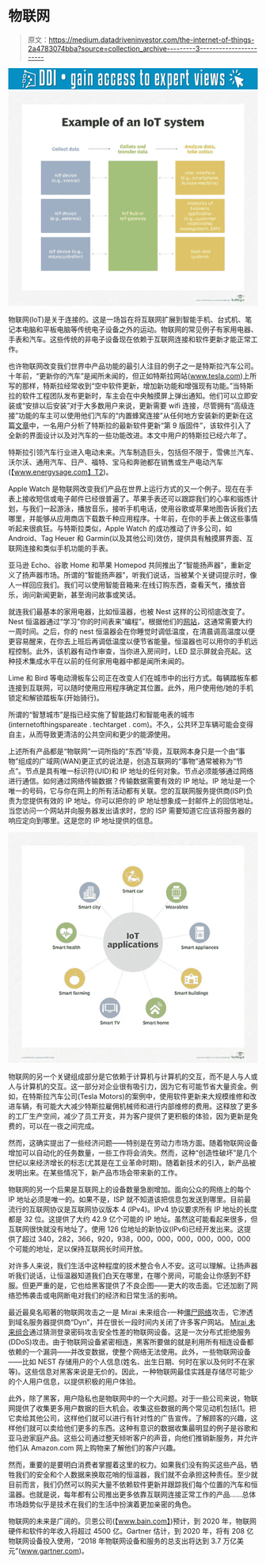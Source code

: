 # 物联网

> 原文：<https://medium.datadriveninvestor.com/the-internet-of-things-2a4783074bba?source=collection_archive---------3----------------------->

[![](img/ae24cda1aaaff9082035535073d344c0.png)](http://www.track.datadriveninvestor.com/1B9E)![](img/7f25b5bb6f772c68642020167226cb32.png)

物联网(IoT)是关于连接的。这是一场旨在将互联网扩展到智能手机、台式机、笔记本电脑和平板电脑等传统电子设备之外的运动。物联网的常见例子有家用电器、手表和汽车。这些传统的非电子设备现在依赖于互联网连接和软件更新才能正常工作。

也许物联网改变我们世界中产品功能的最引人注目的例子之一是特斯拉汽车公司。十年前，“更新你的汽车”是闻所未闻的，但正如特斯拉网站(www.tesla.com)上所写的那样，特斯拉经常收到“空中软件更新，增加新功能和增强现有功能。”当特斯拉的软件工程团队发布更新时，车主会在中央触摸屏上弹出通知。他们可以立即安装或“安排以后安装”对于大多数用户来说，更新需要 wifi 连接，尽管拥有“高级连接”功能的车主可以使用他们汽车的“内置蜂窝连接”从任何地方安装新的更新在这篇[文章](https://electrek.co/2018/10/08/tesla-version-9-software-shames-automakers/)中，一名用户分析了特斯拉的最新软件更新“第 9 版固件”，该软件引入了全新的界面设计以及对汽车的一些功能改进。本文中用户的特斯拉已经六年了。

特斯拉引领汽车行业进入电动未来。汽车制造巨头，包括但不限于，雪佛兰汽车、沃尔沃、通用汽车、日产、福特、宝马和奔驰都在销售或生产电动汽车(【www.energysage.com】T2)。

Apple Watch 是物联网改变我们产品在世界上运行方式的又一个例子。现在在手表上接收短信或电子邮件已经很普遍了。苹果手表还可以跟踪我们的心率和锻炼计划，与我们一起游泳，播放音乐，接听手机电话，使用谷歌或苹果地图告诉我们去哪里，并能够从应用商店下载数千种应用程序。十年前，在你的手表上做这些事情听起来很疯狂。与特斯拉类似，Apple Watch 的成功推动了许多公司，如 Android、Tag Heuer 和 Garmin(以及其他公司)效仿，提供具有触摸屏界面、互联网连接和类似手机功能的手表。

亚马逊 Echo、谷歌 Home 和苹果 Homepod 共同推出了“智能扬声器”，重新定义了扬声器市场。所谓的“智能扬声器”，听我们说话，当被某个关键词提示时，像人一样回应我们。我们可以使用智能音箱来:在线订购东西，查看天气，播放音乐，询问新闻更新，甚至询问故事或笑话。

就连我们最基本的家用电器，比如恒温器，也被 Nest 这样的公司彻底改变了。Nest 恒温器通过“学习”你的时间表来“编程”。根据他们的[网站](https://nest.com/thermostats/nest-learning-thermostat/overview/)，这通常需要大约一周时间。之后，你的 nest 恒温器会在你睡觉时调低温度，在清晨调高温度以便更容易醒来，在你去上班后再调低温度以便节省能量。恒温器也可以用你的手机远程控制。此外，该机器有动作审查，当你进入房间时，LED 显示屏就会亮起。这种技术集成水平在以前的任何家用电器中都是闻所未闻的。

Lime 和 Bird 等电动滑板车公司正在改变人们在城市中的出行方式。每辆踏板车都连接到互联网，可以随时使用应用程序确定其位置。此外，用户使用他/她的手机锁定和解锁踏板车(开始骑行)。

所谓的“智慧城市”是指已经实施了智能路灯和智能电表的城市(internetofthingspareate . techtarget . com)。不久，公共环卫车辆可能会变得自主，从而导致更清洁的公共空间和更少的能源使用。

上述所有产品都是“物联网”一词所指的“东西”毕竟，互联网本身只是一个由“事物”组成的广域网(WAN)更正式的说法是，创造互联网的“事物”通常被称为“节点”。节点是具有唯一标识符(UID)和 IP 地址的任何对象。节点必须能够通过网络进行通信。如何通过网络传输数据？传输数据需要有效的 IP 地址。IP 地址是一个唯一的号码，它与你在网上的所有活动都有关联。您的互联网服务提供商(ISP)负责为您提供有效的 IP 地址。你可以把你的 IP 地址想象成一封邮件上的回信地址。当您访问一个网站并向服务器发出请求时，您的 ISP 需要知道它应该将服务器的响应定向到哪里。这是您的 IP 地址提供的信息。

![](img/2a8d7ce02d26fe9722b2e33e0bc6c025.png)

物联网的另一个关键组成部分是它依赖于计算机与计算机的交互，而不是人与人或人与计算机的交互。这一部分对企业很有吸引力，因为它有可能节省大量资金。例如，在特斯拉汽车公司(Tesla Motors)的案例中，使用软件更新来大规模维修和改进车辆，有可能大大减少特斯拉雇佣机械师和进行内部维修的费用。这释放了更多的工厂生产空间，减少了员工开支，并为客户提供了更积极的体验，因为更新是免费的，可以在一夜之间完成。

然而，这确实提出了一些经济问题——特别是在劳动力市场方面。随着物联网设备增加可以自动化的任务数量，一些工作将会消失。然而，这种“创造性破坏”是几个世纪以来经济增长的标志(尤其是在工业革命时期)。随着新技术的引入，新产品被发明出来。在某些情况下，新产品市场会带来新的工作。

物联网的另一个后果是互联网上的设备数量急剧增加。面向公众的网络上的每个 IP 地址必须是唯一的。如果不是，ISP 就不知道该把信息包发送到哪里。目前最流行的互联网协议是互联网协议版本 4 (IPv4)。IPv4 协议要求所有 IP 地址的长度都是 32 位。这提供了大约 42.9 亿个可能的 IP 地址。虽然这可能看起来很多，但互联网很快就没有地址了。使用 126 位地址的新协议(IPv6)已经开发出来。这提供了超过 340，282，366，920，938，000，000，000，000，000，000 个可能的地址，足以保持互联网长时间开放。

对许多人来说，我们生活中这种程度的技术整合令人不安。这可以理解。让扬声器听我们说话，让恒温器知道我们白天在哪里，在哪个房间，可能会让你感到不舒服。但更严重的是，它也给黑客提供了不良企图——更大的攻击面。它还加剧了网络恐怖袭击或电网断电对我们的经济和日常生活的影响。

最近最臭名昭著的物联网攻击之一是 Mirai 未来组合-一种[僵尸网络](https://en.wikipedia.org/wiki/Botnet)攻击，它渗透到域名服务器提供商“Dyn”，并在很长一段时间内关闭了许多客户网站。 [Mirai 未来组合](https://www.google.com/search?q=what+was+mirai&oq=what+was+mirai&aqs=chrome..69i57j0l2.3306j0j4&sourceid=chrome&ie=UTF-8)通过猜测登录密码攻击安全性差的物联网设备。这是一次分布式拒绝服务(DDoS)攻击。由于物联网设备紧密相连，黑客所要做的就是利用所有相连设备都依赖的一个漏洞——并改变数据，使整个网络无法使用。此外，一些物联网设备——比如 NEST 存储用户的个人信息(姓名、出生日期、何时在家以及何时不在家等)。这些信息对黑客来说是无价的。因此，一种物联网最佳实践是存储尽可能少的个人用户信息，以提供积极的用户体验。

此外，除了黑客，用户隐私也是物联网中的一个大问题。对于一些公司来说，物联网提供了收集更多用户数据的巨大机会。收集这些数据的两个常见动机包括(1。把它卖给其他公司，这样他们就可以进行有针对性的广告宣传。了解顾客的兴趣，这样他们就可以卖给他们更多的东西。这种有意识的数据收集最明显的例子是谷歌和亚马逊家庭产品。这些公司通过整天倾听客户的声音，向他们推销新服务，并允许他们从 Amazon.com 网上购物来了解他们的客户兴趣。

然而，重要的是要明白消费者掌握着这里的权力。如果我们没有购买这些产品，牺牲我们的安全和个人数据来换取花哨的恒温器，我们就不会承担这种责任。至少就目前而言，我们仍然可以购买大量不依赖软件更新并跟踪我们每个位置的汽车和恒温器。也就是说，每年都有公司推出更多依靠互联网连接正常工作的产品……总体市场趋势似乎是技术在我们的生活中扮演着更加亲密的角色。

物联网的未来是广阔的。贝恩公司(【www.bain.com】)预计，到 2020 年，物联网硬件和软件的年收入将超过 4500 亿。Gartner 估计，到 2020 年，将有 208 亿物联网设备投入使用，“2018 年物联网设备和服务的总支出将达到 3.7 万亿美元”(www.gartner.com)。
